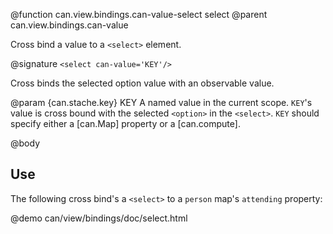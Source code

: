 @function can.view.bindings.can-value-select select
@parent can.view.bindings.can-value

Cross bind a value to a `<select>` element.

@signature `<select can-value='KEY'/>`

Cross binds the selected option value with an observable value.

@param {can.stache.key} KEY A named value in the current 
scope. `KEY`'s value is cross bound with the selected `<option>` in
the `<select>`. `KEY` should specify either a [can.Map] property or
a [can.compute].

@body

## Use

The following cross bind's a `<select>` to a `person` map's `attending` property:

@demo can/view/bindings/doc/select.html
